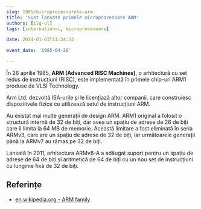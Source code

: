 ```yaml
---
slug: 1985/microprocesoarele-arm
title: 'Sunt lansate primele microprocesoare ARM'
authors: [ilg-ul]
tags: [international, microprocesoare]

date: 2024-01-03T11:34:53

event_date: '1985-04-26'

---
```


În 26 aprilie 1985, **ARM (Advanced RISC Machines)**, o arhitectură
cu set redus de instrucțiuni (RISC), este
implementată în primele chip-uri ARM1 produse de VLSI Technology.

<!-- truncate -->

Arm Ltd. dezvoltă ISA-urile și le licențiază altor companii,
care construiesc dispozitivele fizice ce utilizează setul de
instrucțiuni ARM.

Au existat mai multe generații de design ARM. ARM1 original a
folosit o structură internă de 32 de biți, dar avea un spațiu de adrese
de 26 de biți care îl limita la 64 MB de memorie. Această limitare a
fost eliminată în seria ARMv3, care are un spațiu de adrese de 32 de biți,
iar următoarele generații până la ARMv7 au rămas pe 32 de biți.

Lansată în 2011, arhitectura ARMv8-A a adăugat suport pentru un spațiu
de adrese de 64 de biți și aritmetică de 64 de biți cu un nou set
de instrucțiuni cu lungime fixă ​​de 32 de biți.

## Referințe

- [en.wikipedia.org - ARM family](https://en.wikipedia.org/wiki/ARM_architecture_family)
